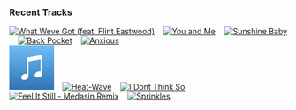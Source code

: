 ### Recent Tracks
[<img src='https://lastfm.freetls.fastly.net/i/u/300x300/4cefb45c4a9b9ccb2089bcdf5f508bee.png' width='16%' height='16%' alt='What Weve Got (feat. Flint Eastwood)'>](https://www.last.fm/music/manatee%2bcommune/_/what%2bwe%2527ve%2bgot%2b%2528feat.%2bflint%2beastwood%2529)&nbsp;&nbsp;&nbsp;&nbsp;[<img src='https://lastfm.freetls.fastly.net/i/u/300x300/f1bdb5605ec88734234ef227a8590acc.png' width='16%' height='16%' alt='You and Me'>](https://www.last.fm/music/shallou/_/you%2band%2bme)&nbsp;&nbsp;&nbsp;&nbsp;[<img src='https://lastfm.freetls.fastly.net/i/u/300x300/4412cdb968a2f3b1e932f6f1e272401d.png' width='16%' height='16%' alt='Sunshine Baby'>](https://www.last.fm/music/ben%2bbrowning/_/sunshine%2bbaby)&nbsp;&nbsp;&nbsp;&nbsp;[<img src='https://lastfm.freetls.fastly.net/i/u/300x300/69ca11c7f9235cb2e31a030cf5efca98.png' width='16%' height='16%' alt='Back Pocket'>](https://www.last.fm/music/vulfpeck/_/back%2bpocket)&nbsp;&nbsp;&nbsp;&nbsp;[<img src='https://lastfm.freetls.fastly.net/i/u/300x300/1a03721a663a7b98b31a4e6cb5b54c14.png' width='16%' height='16%' alt='Anxious'>](https://www.last.fm/music/holy%2bghost%2521/_/anxious)&nbsp;&nbsp;&nbsp;&nbsp;<br>[<img src='https://github.com/atfinke/atfinke/blob/master/placeholder.jpeg?raw=true' width='16%' height='16%' alt='Next Escape - Original Mix'>](https://www.last.fm/music/viceroy/_/next%2bescape%2b-%2boriginal%2bmix)&nbsp;&nbsp;&nbsp;&nbsp;[<img src='https://lastfm.freetls.fastly.net/i/u/300x300/c195edbc688e3bd254c8a07af1cce871.png' width='16%' height='16%' alt='Heat-Wave'>](https://www.last.fm/music/daniel%2bt./_/heat-wave)&nbsp;&nbsp;&nbsp;&nbsp;[<img src='https://lastfm.freetls.fastly.net/i/u/300x300/d0a606a5529c5335ccea785baa153e62.png' width='16%' height='16%' alt='I Dont Think So'>](https://www.last.fm/music/ben%2bphipps/_/i%2bdon%2527t%2bthink%2bso)&nbsp;&nbsp;&nbsp;&nbsp;[<img src='https://lastfm.freetls.fastly.net/i/u/300x300/517a7bb64b7754ca784d5759fb523582.png' width='16%' height='16%' alt='Feel It Still - Medasin Remix'>](https://www.last.fm/music/portugal.%2bthe%2bman/_/feel%2bit%2bstill%2b-%2bmedasin%2bremix)&nbsp;&nbsp;&nbsp;&nbsp;[<img src='https://lastfm.freetls.fastly.net/i/u/300x300/d59bd89c8d9cfc2191d2ed02c95a9079.png' width='16%' height='16%' alt='Sprinkles'>](https://www.last.fm/music/shibo/_/sprinkles)&nbsp;&nbsp;&nbsp;&nbsp;<br>